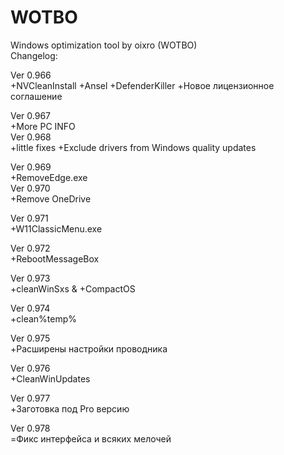 # WOTBO
Windows optimization tool by oixro (WOTBO)  
Changelog:  

Ver 0.966  
+NVCleanInstall
+Ansel
+DefenderKiller
+Новое лицензионное соглашение  

Ver 0.967  
+More PC INFO  
Ver 0.968  
+little fixes
+Exclude drivers from Windows quality updates  

Ver 0.969  
+RemoveEdge.exe  
Ver 0.970  
+Remove OneDrive  

Ver 0.971  
+W11ClassicMenu.exe  

Ver 0.972  
+RebootMessageBox  

Ver 0.973  
+cleanWinSxs & +CompactOS  

Ver 0.974  
+clean%temp%  

Ver 0.975  
+Расширены настройки проводника  

Ver 0.976  
+CleanWinUpdates  

Ver 0.977  
+Заготовка под Pro версию  

Ver 0.978  
=Фикс интерфейса и всяких мелочей
